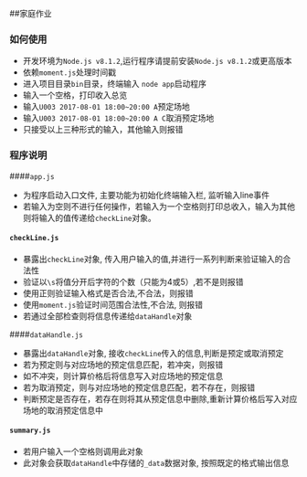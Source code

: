 ##家庭作业

### 如何使用

* 开发环境为`Node.js v8.1.2`,运行程序请提前安装`Node.js v8.1.2`或更高版本
* 依赖`moment.js`处理时间戳
* 进入项目目录`bin`目录，终端输入 `node app`启动程序
* 输入一个空格，打印收入总览
* 输入`U003 2017-08-01 18:00~20:00 A`预定场地
* 输入`U003 2017-08-01 18:00~20:00 A C`取消预定场地
* 只接受以上三种形式的输入，其他输入则报错

### 程序说明

####`app.js`

* 为程序启动入口文件, 主要功能为初始化终端输入栏, 监听输入line事件
* 若输入为空则不进行任何操作，若输入为一个空格则打印总收入，输入为其他则将输入的值传递给`checkLine`对象。

#### `checkLine.js`

* 暴露出`checkLine`对象, 传入用户输入的值,并进行一系列判断来验证输入的合法性
* 验证以`\s`将值分开后字符的个数（只能为4或5）,若不是则报错
* 使用正则验证输入格式是否合法,不合法，则报错
* 使用`moment.js`验证时间范围合法性,不合法, 则报错
* 若通过全部检查则将信息传递给`dataHandle`对象

####`dataHandle.js`

* 暴露出`dataHandle`对象, 接收`checkLine`传入的信息,判断是预定或取消预定
* 若为预定则与对应场地的预定信息匹配，若冲突，则报错
* 如不冲突，则计算价格后将信息写入对应场地的预定信息
* 若为取消预定，则与对应场地的预定信息匹配，若不存在，则报错
* 判断预定是否存在，若存在则将其从预定信息中删除,重新计算价格后写入对应场地的取消预定信息中

#### `summary.js`

* 若用户输入一个空格则调用此对象
* 此对象会获取`dataHandle`中存储的`_data`数据对象, 按照既定的格式输出信息
